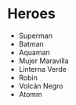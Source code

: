 # Heroes

* Superman
* Batman
* Aquaman
* Mujer Maravilla
* Linterna Verde
* Robin
* Volcán Negro
* Atomm
